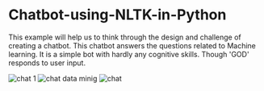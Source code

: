 # Chatbot-using-NLTK-in-Python

This example will help us to think through the design and challenge of creating a chatbot. This chatbot answers the questions related to Machine learning.
It is a simple bot with hardly any cognitive skills. Though 'GOD' responds to user input.

![chat 1](https://user-images.githubusercontent.com/61036755/85919953-51c53680-b88d-11ea-86fe-039e795c656b.png)
![chat data minig](https://user-images.githubusercontent.com/61036755/85919955-57bb1780-b88d-11ea-8ea6-61852166867c.png)
![chat](https://user-images.githubusercontent.com/61036755/85919956-5ab60800-b88d-11ea-8715-191f44c246a5.png)


